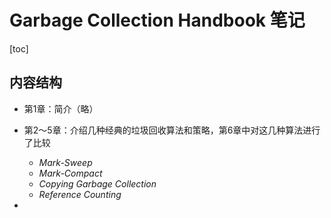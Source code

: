 # Garbage Collection Handbook 笔记

[toc]

## 内容结构

- 第1章：简介（略）
- 第2～5章：介绍几种经典的垃圾回收算法和策略，第6章中对这几种算法进行了比较
  - *Mark-Sweep*
  - *Mark-Compact*
  - *Copying Garbage Collection*
  - *Reference Counting*

- 